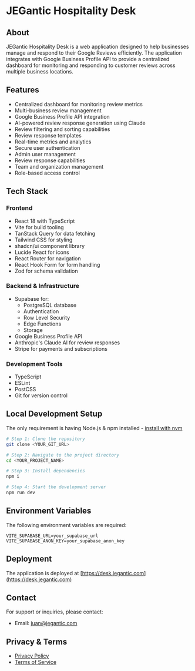 # JEGantic Hospitality Desk

## About

JEGantic Hospitality Desk is a web application designed to help businesses manage and respond to their Google Reviews efficiently. The application integrates with Google Business Profile API to provide a centralized dashboard for monitoring and responding to customer reviews across multiple business locations.

## Features

- Centralized dashboard for monitoring review metrics
- Multi-business review management
- Google Business Profile API integration
- AI-powered review response generation using Claude
- Review filtering and sorting capabilities
- Review response templates
- Real-time metrics and analytics
- Secure user authentication
- Admin user management
- Review response capabilities
- Team and organization management
- Role-based access control

## Tech Stack

### Frontend
- React 18 with TypeScript
- Vite for build tooling
- TanStack Query for data fetching
- Tailwind CSS for styling
- shadcn/ui component library
- Lucide React for icons
- React Router for navigation
- React Hook Form for form handling
- Zod for schema validation

### Backend & Infrastructure
- Supabase for:
  - PostgreSQL database
  - Authentication
  - Row Level Security
  - Edge Functions
  - Storage
- Google Business Profile API
- Anthropic's Claude AI for review responses
- Stripe for payments and subscriptions

### Development Tools
- TypeScript
- ESLint
- PostCSS
- Git for version control

## Local Development Setup

The only requirement is having Node.js & npm installed - [install with nvm](https://github.com/nvm-sh/nvm#installing-and-updating)

```sh
# Step 1: Clone the repository
git clone <YOUR_GIT_URL>

# Step 2: Navigate to the project directory
cd <YOUR_PROJECT_NAME>

# Step 3: Install dependencies
npm i

# Step 4: Start the development server
npm run dev
```

## Environment Variables

The following environment variables are required:

```
VITE_SUPABASE_URL=your_supabase_url
VITE_SUPABASE_ANON_KEY=your_supabase_anon_key
```

## Deployment

The application is deployed at [https://desk.jegantic.com](https://desk.jegantic.com)

## Contact

For support or inquiries, please contact:
- Email: juan@jegantic.com

## Privacy & Terms

- [Privacy Policy](https://desk.jegantic.com/privacy)
- [Terms of Service](https://desk.jegantic.com/terms)